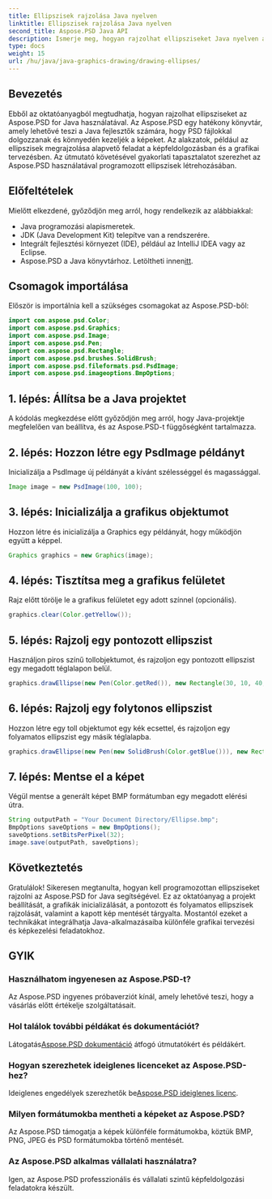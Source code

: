 ```yaml
---
title: Ellipszisek rajzolása Java nyelven
linktitle: Ellipszisek rajzolása Java nyelven
second_title: Aspose.PSD Java API
description: Ismerje meg, hogyan rajzolhat ellipsziseket Java nyelven az Aspose.PSD segítségével a pontos grafikai tervezés és képkezelés érdekében. Sajátítsa el a lépésről lépésre oktatóanyagokat.
type: docs
weight: 15
url: /hu/java/java-graphics-drawing/drawing-ellipses/
---
```

## Bevezetés
Ebből az oktatóanyagból megtudhatja, hogyan rajzolhat ellipsziseket az Aspose.PSD for Java használatával. Az Aspose.PSD egy hatékony könyvtár, amely lehetővé teszi a Java fejlesztők számára, hogy PSD fájlokkal dolgozzanak és könnyedén kezeljék a képeket. Az alakzatok, például az ellipszisek megrajzolása alapvető feladat a képfeldolgozásban és a grafikai tervezésben. Az útmutató követésével gyakorlati tapasztalatot szerezhet az Aspose.PSD használatával programozott ellipszisek létrehozásában.
## Előfeltételek
Mielőtt elkezdené, győződjön meg arról, hogy rendelkezik az alábbiakkal:
- Java programozási alapismeretek.
- JDK (Java Development Kit) telepítve van a rendszerére.
- Integrált fejlesztési környezet (IDE), például az IntelliJ IDEA vagy az Eclipse.
-  Aspose.PSD a Java könyvtárhoz. Letöltheti innen[itt](https://releases.aspose.com/psd/java/).
## Csomagok importálása
Először is importálnia kell a szükséges csomagokat az Aspose.PSD-ből:
```java
import com.aspose.psd.Color;
import com.aspose.psd.Graphics;
import com.aspose.psd.Image;
import com.aspose.psd.Pen;
import com.aspose.psd.Rectangle;
import com.aspose.psd.brushes.SolidBrush;
import com.aspose.psd.fileformats.psd.PsdImage;
import com.aspose.psd.imageoptions.BmpOptions;
```
## 1. lépés: Állítsa be a Java projektet
A kódolás megkezdése előtt győződjön meg arról, hogy Java-projektje megfelelően van beállítva, és az Aspose.PSD-t függőségként tartalmazza.
## 2. lépés: Hozzon létre egy PsdImage példányt
Inicializálja a PsdImage új példányát a kívánt szélességgel és magassággal.
```java
Image image = new PsdImage(100, 100);
```
## 3. lépés: Inicializálja a grafikus objektumot
Hozzon létre és inicializálja a Graphics egy példányát, hogy működjön együtt a képpel.
```java
Graphics graphics = new Graphics(image);
```
## 4. lépés: Tisztítsa meg a grafikus felületet
Rajz előtt törölje le a grafikus felületet egy adott színnel (opcionális).
```java
graphics.clear(Color.getYellow());
```
## 5. lépés: Rajzolj egy pontozott ellipszist
Használjon piros színű tollobjektumot, és rajzoljon egy pontozott ellipszist egy megadott téglalapon belül.
```java
graphics.drawEllipse(new Pen(Color.getRed()), new Rectangle(30, 10, 40, 80));
```
## 6. lépés: Rajzolj egy folytonos ellipszist
Hozzon létre egy toll objektumot egy kék ecsettel, és rajzoljon egy folyamatos ellipszist egy másik téglalapba.
```java
graphics.drawEllipse(new Pen(new SolidBrush(Color.getBlue())), new Rectangle(10, 30, 80, 40));
```
## 7. lépés: Mentse el a képet
Végül mentse a generált képet BMP formátumban egy megadott elérési útra.
```java
String outputPath = "Your Document Directory/Ellipse.bmp";
BmpOptions saveOptions = new BmpOptions();
saveOptions.setBitsPerPixel(32);
image.save(outputPath, saveOptions);
```

## Következtetés
Gratulálok! Sikeresen megtanulta, hogyan kell programozottan ellipsziseket rajzolni az Aspose.PSD for Java segítségével. Ez az oktatóanyag a projekt beállítását, a grafikák inicializálását, a pontozott és folyamatos ellipszisek rajzolását, valamint a kapott kép mentését tárgyalta. Mostantól ezeket a technikákat integrálhatja Java-alkalmazásaiba különféle grafikai tervezési és képkezelési feladatokhoz.
## GYIK
### Használhatom ingyenesen az Aspose.PSD-t?
Az Aspose.PSD ingyenes próbaverziót kínál, amely lehetővé teszi, hogy a vásárlás előtt értékelje szolgáltatásait.
### Hol találok további példákat és dokumentációt?
 Látogatás[Aspose.PSD dokumentáció](https://reference.aspose.com/psd/java/) átfogó útmutatókért és példákért.
### Hogyan szerezhetek ideiglenes licenceket az Aspose.PSD-hez?
 Ideiglenes engedélyek szerezhetők be[Aspose.PSD ideiglenes licenc](https://purchase.aspose.com/temporary-license/).
### Milyen formátumokba mentheti a képeket az Aspose.PSD?
Az Aspose.PSD támogatja a képek különféle formátumokba, köztük BMP, PNG, JPEG és PSD formátumokba történő mentését.
### Az Aspose.PSD alkalmas vállalati használatra?
Igen, az Aspose.PSD professzionális és vállalati szintű képfeldolgozási feladatokra készült.